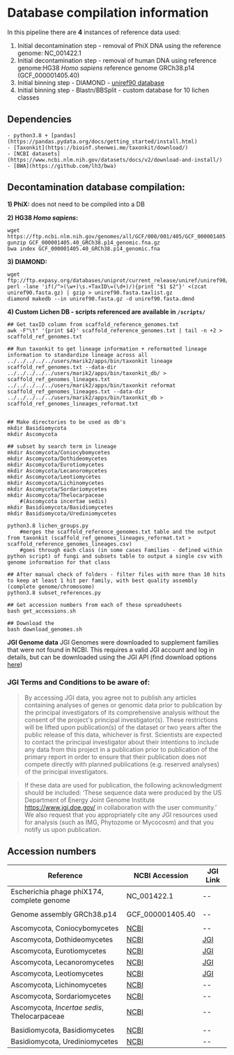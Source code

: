 # Database compilation information 

In this pipeline there are **4** instances of reference data used: 

1) Initial decontamination step - removal of PhiX DNA using the reference genome: NC_001422.1
2) Initial decontamination step - removal of human DNA using reference genome:HG38 *Homo sapiens* reference genome GRCh38.p14 (GCF_000001405.40)
3) Initial binning step - DIAMOND - [uniref90 database](ftp://ftp.expasy.org/databases/uniprot/current_release/uniref/uniref90/)
4) Initial binning step - Blastn/BBSplit - custom database for 10 lichen classes


## Dependencies
	- python3.8 + [pandas](https://pandas.pydata.org/docs/getting_started/install.html)
	- [Taxonkit](https://bioinf.shenwei.me/taxonkit/download/)
	- [NCBI datasets](https://www.ncbi.nlm.nih.gov/datasets/docs/v2/download-and-install/)
	- [BWA](https://github.com/lh3/bwa)

## Decontamination database compilation: 

**1) PhiX:** does not need to be compiled into a DB

**2) HG38 *Homo sapiens*:**

```
wget https://ftp.ncbi.nlm.nih.gov/genomes/all/GCF/000/001/405/GCF_000001405.40_GRCh38.p14/GCF_000001405.40_GRCh38.p14_genomic.fna.gz
gunzip GCF_000001405.40_GRCh38.p14_genomic.fna.gz
bwa index GCF_000001405.40_GRCh38.p14_genomic.fna

```

**3) DIAMOND:**

```
wget ftp://ftp.expasy.org/databases/uniprot/current_release/uniref/uniref90/uniref90.fasta.gz
perl -lane 'if(/^>(\w+)\s.+TaxID\=(\d+)/){print "$1 $2"}' <(zcat uniref90.fasta.gz) | gzip > uniref90.fasta.taxlist.gz
diamond makedb --in uniref90.fasta.gz -d uniref90.fasta.dmnd
```

**4) Custom Lichen DB - scripts referenced are available in `/scripts/`**

```
## Get taxID column from scaffold_reference_genomes.txt 
awk -F"\t" '{print $4}' scaffold_reference_genomes.txt | tail -n +2 > scaffold_ref_genomes.txt

## Run taxonkit to get lineage information + reformatted lineage information to standardize lineage across all
../../../../../users/marik2/apps/bin/taxonkit lineage scaffold_ref_genomes.txt --data-dir ../../../../../users/marik2/apps/bin/taxonkit_db/ > scaffold_ref_genomes_lineages.txt
../../../../../users/marik2/apps/bin/taxonkit reformat scaffold_ref_genomes_lineages.txt --data-dir ../../../../../users/marik2/apps/bin/taxonkit_db > scaffold_ref_genomes_lineages_reformat.txt


## Make directories to be used as db's
mkdir Basidiomycota
mkdir Ascomycota

## subset by search term in lineage
mkdir Ascomycota/Coniocybomycetes
mkdir Ascomycota/Dothideomycetes 
mkdir Ascomycota/Eurotiomycetes
mkdir Ascomycota/Lecanoromycetes
mkdir Ascomycota/Leotiomycetes
mkdir Ascomycota/Lichinomycetes
mkdir Ascomycota/Sordariomycetes
mkdir Ascomycota/Thelocarpaceae 			
	#(Ascomycota incertae sedis) 
mkdir Basidiomycota/Basidiomycetes 
mkdir Basidiomycota/Urediniomycetes 

python3.8 lichen_groups.py
	#merges the scaffold_reference_genomes.txt table and the output from taxonkit (scaffold_ref_genomes_lineages_reformat.txt > scaffold_reference_genomes_lineages.csv)
	#goes through each class (in some cases Families - defined within python script) of fungi and subsets table to output a single csv with genome information for that class

## After manual check of folders - filter files with more than 10 hits to keep at least 1 hit per family, with best quality assembly (complete genome/chromosome)
python3.8 subset_references.py

## Get accession numbers from each of these spreadsheets
bash get_accessions.sh

## Download the 
bash download_genomes.sh
```

**JGI Genome data**
JGI Genomes were downloaded to supplement families that were not found in NCBI. This requires a valid JGI account and log in details, but can be downloaded using the JGI API (find download options [here](https://genome.jgi.doe.gov/portal/help/download.jsf#/api))


### JGI Terms and Conditions to be aware of:

> By accessing JGI data, you agree not to publish any articles containing analyses of genes or genomic data prior to publication by the principal investigators of its comprehensive analysis without the consent of the project's principal investigator(s). These restrictions will be lifted upon publication(s) of the dataset or two years after the public release of this data, whichever is first. Scientists are expected to contact the principal investigator about their intentions to include any data from this project in a publication prior to publication of the primary report in order to ensure that their publication does not compete directly with planned publications (e.g. reserved analyses) of the principal investigators.

> If these data are used for publication, the following acknowledgment should be included: ‘These sequence data were produced by the US Department of Energy Joint Genome Institute https://www.jgi.doe.gov/ in collaboration with the user community.’ We also request that you appropriately cite any JGI resources used for analysis (such as IMG, Phytozome or Mycocosm) and that you notify us upon publication.

## Accession numbers

|Reference | NCBI Accession| JGI Link |
|---|---|---|
|Escherichia phage phiX174, complete genome|NC_001422.1| --|
| | | |
|Genome assembly GRCh38.p14|GCF_000001405.40| --|
| | | |
|Ascomycota, Coniocybomycetes|[NCBI](https://github.com/Kamouyiaraki/DEFRALichens/blob/main/databases/ref/Coniocybomycetes_genome_accessions.txt)| -- |
|Ascomycota, Dothideomycetes|[NCBI](https://github.com/Kamouyiaraki/DEFRALichens/blob/main/databases/ref/Reduced_Dothideomycetes_genome_accessions.txt) | [JGI](https://github.com/Kamouyiaraki/DEFRALichens/blob/main/databases/ref/jgi_dothideomycetes_links)|
|Ascomycota, Eurotiomycetes|[NCBI](https://github.com/Kamouyiaraki/DEFRALichens/blob/main/databases/ref/Reduced_Eurotiomycetes_genome_accessions.txt) | [JGI](https://github.com/Kamouyiaraki/DEFRALichens/blob/main/databases/ref/jgi_eurotiomycetes_links)|
|Ascomycota, Lecanoromycetes|[NCBI](https://github.com/Kamouyiaraki/DEFRALichens/blob/main/databases/ref/Reduced_Lecanoromycetes_genome_accessions.txt) | [JGI](https://github.com/Kamouyiaraki/DEFRALichens/blob/main/databases/ref/jgi_lecanoromycetes_links) |
|Ascomycota, Leotiomycetes|[NCBI](https://github.com/Kamouyiaraki/DEFRALichens/blob/main/databases/ref/Reduced_Leotiomycetes_genome_accessions.txt) | [JGI](https://github.com/Kamouyiaraki/DEFRALichens/blob/main/databases/ref/jgi_leotiomycetes_links) |
|Ascomycota, Lichinomycetes|[NCBI](https://github.com/Kamouyiaraki/DEFRALichens/blob/main/databases/ref/Lichinomycetes_genome_accessions.txt) | -- |
|Ascomycota, Sordariomycetes|[NCBI](https://github.com/Kamouyiaraki/DEFRALichens/blob/main/databases/ref/Reduced_Sordariomycetes_genome_accessions.txt) | --|
|Ascomycota, *Incertae sedis*, Thelocarpaceae|[NCBI](https://github.com/Kamouyiaraki/DEFRALichens/blob/main/databases/ref/Thelocarpaceae_genome_accessions.txt) | -- |
| | |
|Basidiomycota, Basidiomycetes|[NCBI](https://github.com/Kamouyiaraki/DEFRALichens/blob/main/databases/ref/Basidiomycetes_genome_accessions.txt) | -- |
|Basidiomycota, Urediniomycetes|[NCBI](https://github.com/Kamouyiaraki/DEFRALichens/blob/main/databases/ref/Urediniomycetes_genome_accessions.txt) | -- |

